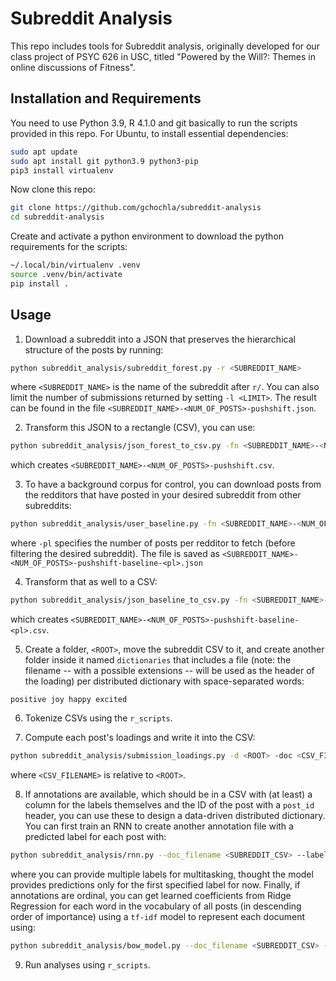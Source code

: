 # Subreddit Analysis

This repo includes tools for Subreddit analysis, originally developed for our class project of PSYC 626 in USC, titled "Powered by the Will?: Themes in online discussions of Fitness".

## Installation and Requirements

You need to use Python 3.9, R 4.1.0 and git basically to run the scripts provided in this repo. For Ubuntu, to install essential dependencies:

```bash
sudo apt update
sudo apt install git python3.9 python3-pip
pip3 install virtualenv
```

Now clone this repo:

```bash
git clone https://github.com/gchochla/subreddit-analysis
cd subreddit-analysis
```

Create and activate a python environment to download the python requirements for the scripts:

```bash
~/.local/bin/virtualenv .venv
source .venv/bin/activate
pip install .
```

## Usage

1. Download a subreddit into a JSON that preserves the hierarchical structure of the posts by running:

```bash
python subreddit_analysis/subreddit_forest.py -r <SUBREDDIT_NAME>
```

where `<SUBREDDIT_NAME>` is the name of the subreddit after `r/`. You can also limit the number of submissions returned by setting `-l <LIMIT>`. The result can be found in the file `<SUBREDDIT_NAME>-<NUM_OF_POSTS>-pushshift.json`.

2. Transform this JSON to a rectangle (CSV), you can use:

```bash
python subreddit_analysis/json_forest_to_csv.py -fn <SUBREDDIT_NAME>-<NUM_OF_POSTS>-pushshift.json
```

which creates `<SUBREDDIT_NAME>-<NUM_OF_POSTS>-pushshift.csv`.

3. To have a background corpus for control, you can download posts from the redditors that have posted in your desired subreddit from other subreddits:

```bash
python subreddit_analysis/user_baseline.py -fn <SUBREDDIT_NAME>-<NUM_OF_POSTS>-pushshift.json -pl 200
```

where `-pl` specifies the number of posts per redditor to fetch (before filtering the desired subreddit). The file is saved as `<SUBREDDIT_NAME>-<NUM_OF_POSTS>-pushshift-baseline-<pl>.json`

4. Transform that as well to a CSV:

```bash
python subreddit_analysis/json_baseline_to_csv.py -fn <SUBREDDIT_NAME>-<NUM_OF_POSTS>-pushshift-baseline-<pl>.json
```

which creates `<SUBREDDIT_NAME>-<NUM_OF_POSTS>-pushshift-baseline-<pl>.csv`.

5. Create a folder, `<ROOT>`, move the subreddit CSV to it, and create another folder inside it named `dictionaries` that includes a file (note: the filename -- with a possible extensions -- will be used as the header of the loading) per distributed dictionary with space-separated words:

```
positive joy happy excited
```

6. Tokenize CSVs using the `r_scripts`.

7. Compute each post's loadings and write it into the CSV:

```bash
python subreddit_analysis/submission_loadings.py -d <ROOT> -doc <CSV_FILENAME>
```

where `<CSV_FILENAME>` is relative to `<ROOT>`.

8. If annotations are available, which should be in a CSV with (at least) a column for the labels themselves and the ID of the post with a `post_id` header, you can use these to design a data-driven distributed dictionary. You can first train an RNN to create another annotation file with a predicted label for each post with:

```bash
python subreddit_analysis/rnn.py --doc_filename <SUBREDDIT_CSV> --label_filename <ANNOTATION_CSV> --label_column <LABEL_HEADER_1> <LABEL_HEADER_2> ... <LABEL_HEADER_N> --out_filename <NEW_ANNOTATION_CSV>
```

where you can provide multiple labels for multitasking, thought the model provides predictions only for the first specified label for now. Finally, if annotations are ordinal, you can get learned coefficients from Ridge Regression for each word in the vocabulary of all posts (in descending order of importance) using a `tf-idf` model to represent each document using:

```bash
python subreddit_analysis/bow_model.py --doc_filename <SUBREDDIT_CSV> --label_filename <ANY_ANNOTATION_CSV> --label_column <LABEL_HEADER> --out_filename <IMPORTANCE_CSV>
```

9. Run analyses using `r_scripts`.
